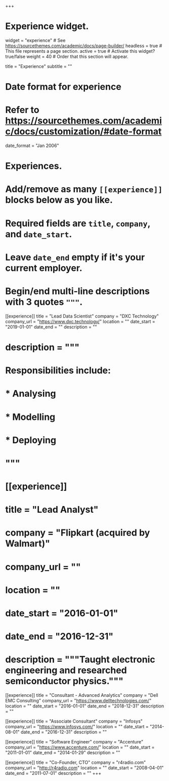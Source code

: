 +++
# Experience widget.
widget = "experience"  # See https://sourcethemes.com/academic/docs/page-builder/
headless = true  # This file represents a page section.
active = true  # Activate this widget? true/false
weight = 40  # Order that this section will appear.

title = "Experience"
subtitle = ""

# Date format for experience
#   Refer to https://sourcethemes.com/academic/docs/customization/#date-format
date_format = "Jan 2006"

# Experiences.
#   Add/remove as many `[[experience]]` blocks below as you like.
#   Required fields are `title`, `company`, and `date_start`.
#   Leave `date_end` empty if it's your current employer.
#   Begin/end multi-line descriptions with 3 quotes `"""`.
[[experience]]
  title = "Lead Data Scientist"
  company = "DXC Technology"
  company_url = "https://www.dxc.technology/"
  location = ""
  date_start = "2019-01-01"
  date_end = ""
  description = ""
#  description = """
#  Responsibilities include:
#  
#  * Analysing
#  * Modelling
#  * Deploying
#  """

# [[experience]]
#  title = "Lead Analyst"
#  company = "Flipkart (acquired by Walmart)"
#  company_url = ""
#  location = ""
#  date_start = "2016-01-01"
#  date_end = "2016-12-31"
#  description = """Taught electronic engineering and researched semiconductor physics."""

[[experience]]
  title = "Consultant - Advanced Analytics"
  company = "Dell EMC Consulting"
  company_url = "https://www.delltechnologies.com/"
  location = ""
  date_start = "2016-01-01"
  date_end = "2018-12-31"
  description = ""

[[experience]]
  title = "Associate Consultant"
  company = "Infosys"
  company_url = "https://www.infosys.com/"
  location = ""
  date_start = "2014-08-01"
  date_end = "2016-12-31"
  description = ""

[[experience]]
  title = "Software Engineer"
  company = "Accenture"
  company_url = "https://www.accenture.com/"
  location = ""
  date_start = "2011-01-01"
  date_end = "2014-01-29"
  description = ""

[[experience]]
  title = "Co-Founder, CTO"
  company = "r4radio.com"
  company_url = "http://r4radio.com"
  location = ""
  date_start = "2008-04-01"
  date_end = "2011-07-01"
  description = ""
+++
